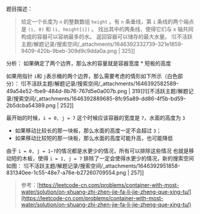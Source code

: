 题目描述：
> 给定一个长度为 `n` 的整数数组 `height` 。有 `n` 条垂线，第 `i` 条线的两个端点是 `(i, 0)` 和 `(i, height[i])` 。
> 找出其中的两条线，使得它们与 x 轴共同构成的容器可以容纳最多的水。
> 返回容器可以储存的最大水量。
> ![[不活跃主题/解题记录/搜索空间/_attachments/1646392332739-321e1859-9409-420b-9beb-309d9c9dda0a.png | 325]]


分析：
如果确定了两个边界，那么水的容量就是容器宽度 * 短板的高度

如果用指针 `i`和 `j`表示桶的两个边界，那么需要考虑的情形如下所示（白色部分）：
![[不活跃主题/解题记录/搜索空间/_attachments/1646392582589-49a54e52-fbe9-484d-8b76-767d5e0a007b.png | 319]]![[不活跃主题/解题记录/搜索空间/_attachments/1646392889685-8fc95a89-dd86-4f5b-bd59-2b5dcba54389.png | 252]]

最开始的时候，`i = 0, j = 7`
这个时候应该容器的宽度是 `7`，水面的高度为 `3`

- 如果移动比较长的那一块板，那么水面的高度一定不会超过 `3`；
- 如果移动比较短的那一块板，那么水面的高度可能升高，也可能降低

由于 `i = 0, j = 1~7`的情况都是水更少的情况，所有可以排除这些情况
也就是移动短的木板，使得 `i = 1, j = 7`
排除了一定会使得水更少的情况，新的搜索空间如图：
![[不活跃主题/解题记录/搜索空间/_attachments/1646392951858-831340ee-1c55-48e7-a76e-b27260709554.png | 257]]

> 参考：[https://leetcode-cn.com/problems/container-with-most-water/solution/on-shuang-zhi-zhen-jie-fa-li-jie-zheng-que-xing-tu/](https://leetcode-cn.com/problems/container-with-most-water/solution/on-shuang-zhi-zhen-jie-fa-li-jie-zheng-que-xing-tu/)

